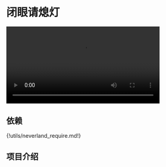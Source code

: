 # 闭眼请熄灯
<video width=80% src="/video/%E9%97%AD%E7%9C%BC%E8%AF%B7%E7%86%84%E7%81%AF.mp4" controls="controls"></video>

## 依赖

{!utils/neverland_require.md!}

## 项目介绍
